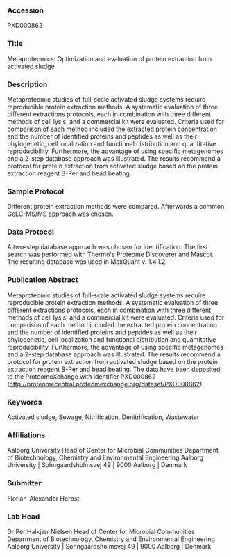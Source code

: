 ### Accession
PXD000862

### Title
Metaproteomics: Optimization and evaluation of protein extraction from activated sludge

### Description
Metaproteomic studies of full-scale activated sludge systems require reproducible protein extraction methods.  A systematic evaluation of three different extractions protocols, each in combination with three different methods of cell lysis, and a commercial kit were evaluated. Criteria used for comparison of each method included the extracted protein concentration and the number of identified proteins and peptides as well as their phylogenetic, cell localization and functional distribution and quantitative reproducibility. Furthermore, the advantage of using specific metagenomes and a 2-step database approach was illustrated. The results recommend a protocol for protein extraction from activated sludge based on the protein extraction reagent B-Per and bead beating.

### Sample Protocol
Different protein extraction methods were compared. Afterwards a common GeLC-MS/MS approach was chosen.

### Data Protocol
A two-step database approach was chosen for identification. The first search was performed with Thermo's Proteome Discoverer and Mascot. The resulting database was used in MaxQuant v. 1.4.1.2

### Publication Abstract
Metaproteomic studies of full-scale activated sludge systems require reproducible protein extraction methods. A systematic evaluation of three different extractions protocols, each in combination with three different methods of cell lysis, and a commercial kit were evaluated. Criteria used for comparison of each method included the extracted protein concentration and the number of identified proteins and peptides as well as their phylogenetic, cell localization and functional distribution and quantitative reproducibility. Furthermore, the advantage of using specific metagenomes and a 2-step database approach was illustrated. The results recommend a protocol for protein extraction from activated sludge based on the protein extraction reagent B-Per and bead beating. The data have been deposited to the ProteomeXchange with identifier PXD000862 (http://proteomecentral.proteomexchange.org/dataset/PXD000862).

### Keywords
Activated sludge, Sewage, Nitrification, Denitrification, Wastewater

### Affiliations
Aalborg University
Head of Center for Microbial Communities Department of Biotechnology, Chemistry and Environmental Engineering Aalborg University | Sohngaardsholmsvej 49 | 9000 Aalborg | Denmark

### Submitter
Florian-Alexander Herbst

### Lab Head
Dr Per Halkjær Nielsen
Head of Center for Microbial Communities Department of Biotechnology, Chemistry and Environmental Engineering Aalborg University | Sohngaardsholmsvej 49 | 9000 Aalborg | Denmark


